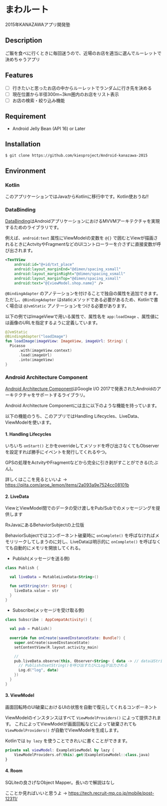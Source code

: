# まわルート
2015年KANAZAWAアプリ開発塾

## Description
ご飯を食べに行くときに毎回迷うので、近場のお店を適当に選んでルーレットで決めちゃうアプリ

## Features
* [ ] 行きたいと思ったお店の中からルーレットでランダムに行き先を決める
* [ ] 現在位置から半径300m~3km圏内のお店をリスト表示
* [ ] お店の検索・絞り込み機能

## Requirement
* Android Jelly Bean (API 16) or Later

## Installation

    $ git clone https://github.com/kiesproject/Android-kanazawa-2015

## Environment
### Kotlin
このアプリケーションではJavaからKotlinに移行中です。Kotlin使おうね!!

### DataBinding
[DataBinding](http://developer.android.com/intl/ja/tools/data-binding/guide.html)はAndroidアプリケーションにおけるMVVMアーキテクチャを実現するためのライブラリです。

例えば、`android:text` 属性にViewModelの変数を `@{}` で囲むとViewが描画されるときにActvityやFragmentなどのUIコントローラーを介さずに直接変数が呼び出されます。

```xml
<TextView
    android:id="@+id/txt_place"
    android:layout_marginEnd="@dimen/spacing_xsmall"
    android:layout_marginRight="@dimen/spacing_xsmall"
    android:layout_marginTop="@dimen/spacing_xsmall"
    android:text="@{viewModel.shop.name}" />
```

`@BindingAdapter` のアノテーションを付けることで独自の属性を追加できます。
ただし、`@BindingAdapter` はstaticメソッドである必要があるため、Kotlinで書く場合は `@JvmStatic` アノテーションをつける必要があります。

以下の例ではImageViewで用いる属性で、属性名を `app:loadImage` 、属性値には画像のURLを指定するように定義しています。

```kotlin
@JvmStatic
@BindingAdapter("loadImage")
fun loadImage(imageView: ImageView, imageUrl: String) {
  Picasso
      .with(imageView.context)
      .load(imageUrl)
      .into(imageView)
}
```

### Android Architecture Component
[Android Architecture Component](https://developer.android.com/topic/libraries/architecture/index.html)はGoogle I/O 2017で発表されたAndroidのアーキテクチャをサポートするライブラリ。

Android Architecture Componentには主に以下のような機能を持っています。

以下の機能のうち、このアプリではHandling Lifecycles、LiveData、ViewModelを使います。

#### 1. Handling Lifecycles
いちいち `onStart()` とかをoverrideしてメソッドを呼び出さなくてもObserverを設定すれば勝手にイベントを発行してくれるやつ。

GPSの処理をActvityやFragmentなどから完全に引き剥がすことができる(たぶん)。

詳しくはここを見るといいよ -> https://qiita.com/aroe_lemon/items/2a093a9e7524cc08101b

#### 2. LiveData
ViewとViewModel間でのデータの受け渡しをPub/Subでのメッセージングを提供します

RxJavaにあるBehaviorSubjectの上位版

BehaviorSubjectではコンポーネント破棄時に `onComplete()` を呼ばなければメモリリークしてしまうのに対し、LiveDataは明示的に `onComplete()` を呼ばなくても自動的にメモリを開放してくれる。

* Publish(メッセージを送る側)

```kotlin
class Publish {

  val liveData = MutableLiveData<String>()

  fun setString(str: String) {
    liveData.value = str
  }
}
```

* Subscribe(メッセージを受け取る側)

```kotlin
class Subscribe : AppCompatActivity() {
  
  val pub = Publish()
  
  override fun onCreate(savedInstanceState: Bundle?) {
    super.onCreate(savedInstanceState)
    setContentView(R.layout.activity_main)

    // 
    pub.liveData.observe(this, Observer<String> { data -> // dataはString型
      // PublishのsetString()を呼び出すたびにLogが出力される
      Log.d("log", data)
    })
  }
}
```

#### 3. ViewModel
画面回転時のUI破棄におけるUIの状態を自動で復元してくれるコンポーネント

ViewModelのインスタンスはすべて `ViewModelProviders()` によって提供されます。
これによってViewModelが画面回転などによって破棄されても `ViewModelProviders()` が自動でViewModelを生成します。

Kotlinでは `by lazy` を使うことできれいに書くことができます。

```kotlin
private val viewModel: ExampleViewModel by lazy {
	ViewModelProviders.of(this).get(ExampleViewModel::class.java) 
}
```

#### 4. Room
SQLiteの良さげなObject Mapper。長いので解説はなし

こことか見ればいいと思うよ -> https://tech.recruit-mp.co.jp/mobile/post-12311/
